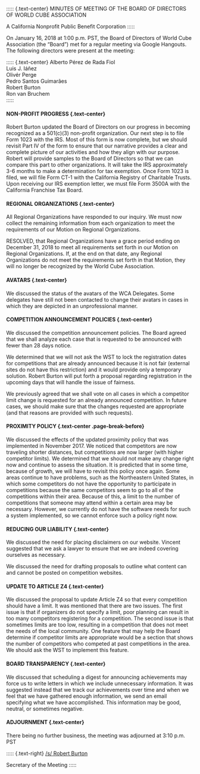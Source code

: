 ::::: {.text-center}
MINUTES OF MEETING OF THE BOARD OF DIRECTORS OF WORLD CUBE ASSOCIATION

A California Nonprofit Public Benefit Corporation
:::::

On January 16, 2018 at 1:00 p.m. PST, the Board of Directors of World Cube Association (the “Board”) met for a regular meeting via Google Hangouts. The following directors were present at the meeting:

::::: {.text-center}
Alberto Pérez de Rada Fiol <br>
Luis J. Iáñez <br>
Olivér Perge <br>
Pedro Santos Guimarães <br>
Robert Burton <br>
Ron van Bruchem <br>
:::::

#### NON-PROFIT PROGRESS {.text-center}

Robert Burton updated the Board of Directors on our progress in becoming recognized as a 501(c)(3) non-profit organization. Our next step is to file Form 1023 with the IRS. Most of this form is now complete, but we should revisit Part IV of the form to ensure that our narrative provides a clear and complete picture of our activities and how they align with our purpose. Robert will provide samples to the Board of Directors so that we can compare this part to other organizations. It will take the IRS approximately 3-6 months to make a determination for tax exemption. Once Form 1023 is filed, we will file Form CT-1 with the California Registry of Charitable Trusts. Upon receiving our IRS exemption letter, we must file Form 3500A with the California Franchise Tax Board.

#### REGIONAL ORGANIZATIONS {.text-center}

All Regional Organizations have responded to our inquiry. We must now collect the remaining information from each organization to meet the requirements of our Motion on Regional Organizations.

RESOLVED, that Regional Organizations have a grace period ending on December 31, 2018 to meet all requirements set forth in our Motion on Regional Organizations. If, at the end on that date, any Regional Organizations do not meet the requirements set forth in that Motion, they will no longer be recognized by the World Cube Association.

#### AVATARS {.text-center}

We discussed the status of the avatars of the WCA Delegates. Some delegates have still not been contacted to change their avatars in cases in which they are depicted in an unprofessional manner.

#### COMPETITION ANNOUNCEMENT POLICIES {.text-center}

We discussed the competition announcement policies. The Board agreed that we shall analyze each case that is requested to be announced with fewer than 28 days notice.

We determined that we will not ask the WST to lock the registration dates for competitions that are already announced because it is not fair (external sites do not have this restriction) and it would provide only a temporary solution. Robert Burton will put forth a proposal regarding registration in the upcoming days that will handle the issue of fairness.

We previously agreed that we shall vote on all cases in which a competitor limit change is requested for an already announced competition. In future cases, we should make sure that the changes requested are appropriate (and that reasons are provided with such requests).

#### PROXIMITY POLICY {.text-center .page-break-before}

We discussed the effects of the updated proximity policy that was implemented in November 2017. We noticed that competitors are now traveling shorter distances, but competitions are now larger (with higher competitor limits). We determined that we should not make any change right now and continue to assess the situation. It is predicted that in some time, because of growth, we will have to revisit this policy once again. Some areas continue to have problems, such as the Northeastern United States, in which some competitors do not have the opportunity to participate in competitions because the same competitors seem to go to all of the competitions within their area. Because of this, a limit to the number of competitions that someone may attend within a certain area may be necessary. However, we currently do not have the software needs for such a system implemented, so we cannot enforce such a policy right now.

#### REDUCING OUR LIABILITY {.text-center}

We discussed the need for placing disclaimers on our website. Vincent suggested that we ask a lawyer to ensure that we are indeed covering ourselves as necessary.

We discussed the need for drafting proposals to outline what content can and cannot be posted on competition websites.

#### UPDATE TO ARTICLE Z4 {.text-center}

We discussed the proposal to update Article Z4 so that every competition should have a limit. It was mentioned that there are two issues. The first issue is that if organizers do not specify a limit, poor planning can result in too many competitors registering for a competition. The second issue is that sometimes limits are too low, resulting in a competition that does not meet the needs of the local community. One feature that may help the Board determine if competitor limits are appropriate would be a section that shows the number of competitors who competed at past competitions in the area. We should ask the WST to implement this feature.

#### BOARD TRANSPARENCY {.text-center}

We discussed that scheduling a digest for announcing achievements may force us to write letters in which we include unnecessary information. It was suggested instead that we track our achievements over time and when we feel that we have gathered enough information, we send an email specifying what we have accomplished. This information may be good, neutral, or sometimes negative.

#### ADJOURNMENT {.text-center}

There being no further business, the meeting was adjourned at 3:10 p.m. PST

::::: {.text-right}
<u>/s/ Robert Burton</u>

Secretary of the Meeting
:::::
